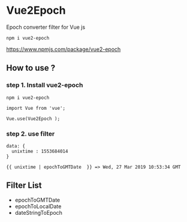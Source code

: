 # Vue2Epoch
Epoch converter filter for Vue js

`npm i vue2-epoch`

https://www.npmjs.com/package/vue2-epoch


## How to use ?

### step 1. Install vue2-epoch

`npm i vue2-epoch`



```import Vue2Epoch  from 'vue2-epoch';
import Vue from 'vue';
 
Vue.use(Vue2Epoch ); 
```


### step 2. use filter


```
data: {
  unixtime : 1553684014
}

{{ unixtime | epochToGMTDate  }} => Wed, 27 Mar 2019 10:53:34 GMT

```


## Filter List

- epochToGMTDate
- epochToLocalDate
- dateStringToEpoch
